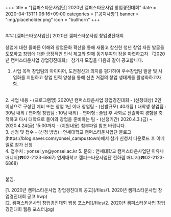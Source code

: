 +++
title = "[캠퍼스타운사업단] 2020년 캠퍼스타운사업 창업경진대회"
date = 2020-04-13T11:06:16+09:00
categories = ["공지사항"]
banner = "img/placeholder.png"
icon = "bullhorn"
+++
<!--more-->

<br>
### [캠퍼스타운사업단] 2020년 캠퍼스타운사업 창업경진대회
<br>
<br>
창업에 대한 올바른 이해와 창업문화 확산을 통해 새롭고 참신한 청년 창업 자원 발굴을 도모하고 창업에 대한 긍정적인 인식 제고와 함께 동기부여의 장을 마련하고자 『2020년 캠퍼스타운사업 창업경진대회』 참가자 모집을 다음과 같이 공고합니다.
<br>

1. 사업 목적
창업팀의 아이디어, 도전정신과 의지를 평가하여 우수창업팀 발굴 및 사업화를 지원하고 창업 인력 양성을 통해 신촌 거점의 창업 생태계를 활성화하고자 함.
<br>
2. 사업 내용
- (프로그램명) 2020년 캠퍼스타운사업 창업경진대회
- (신청대상) 2인 이상으로 구성된 예비 또는 창업 1년 이내 창업팀
- (선발규모) 40개팀 ( 대학생 창업팀 : 30팀 내외 / 연어형 창업팀 : 10팀 내외)
  - 연어형 : 졸업 후 사회로 진출하여 경험을 축적하고 다시 대학으로 돌아와 창업을 준비하는 팀
- (신청기간) 2020.4.3.(금) ~ 2020.4.24(금) 15:00까지
- (지원내용) 첨부파일 참조 바랍니다.
<br>
3. 신청 및 접수
- (신청 방법)
  : 연세대학교 캠퍼스타운사업단 블로그 (https://blog.naver.com/yonsei_campustown)에서 참가
    신청서 다운로드 후 이메일로 참가 신청
<br>
4. 접수처 : yonsei_yn@yonsei.ac.kr
5. 문의 : 연세대학교 캠퍼스타운사업단 이유나 매니저(☎02-2123-6867)
          연세대학교 캠퍼스타운사업단 전하림 매니저(☎02-2123-6868)

<br>


<br>

붙임.

[1. 2020년 캠퍼스타운사업 창업경진대회 공고](/files/1. 2020년 캠퍼스타운사업 창업경진대회 공고.hwp)
<br>
[2. 캠퍼스타운사업 창업경진대회 웹용 포스터](/files/2. 2020년 캠퍼스타운사업 창업경진대회 웹용 포스터.jpg)
